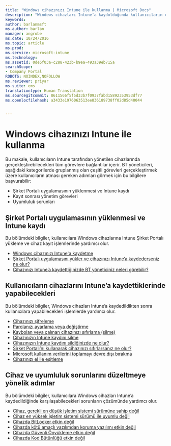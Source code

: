 ```yaml
---
title: "Windows cihazınızı Intune ile kullanma | Microsoft Docs"
description: "Windows cihazları Intune’a kaydolduğunda kullanıcıların cihazda gerçekleştirebileceği görevlere yönelik bağlantıların listesi"
keywords: 
author: barlanmsft
ms.author: barlan
manager: angrobe
ms.date: 10/24/2016
ms.topic: article
ms.prod: 
ms.service: microsoft-intune
ms.technology: 
ms.assetid: 0de5f03a-c288-423b-b9ea-493a39eb715a
searchScope:
- Company Portal
ROBOTS: NOINDEX,NOFOLLOW
ms.reviewer: priyar
ms.suite: ems
translationtype: Human Translation
ms.sourcegitcommit: 8611566f5f5d33b7f0937fabd15892353953df77
ms.openlocfilehash: a3433e1976063513ee836189738ff02d85d40044


---
```


# <a name="using-your-windows-device-with-intune"></a>Windows cihazınızı Intune ile kullanma

Bu makale, kullanıcıların Intune tarafından yönetilen cihazlarında gerçekleştirebilecekleri tüm görevlere bağlantılar içerir. BT yöneticileri, aşağıdaki kategorilerde gruplanmış olan çeşitli görevleri gerçekleştirmek üzere kullanıcıların atması gereken adımları görmek için bu bilgilere başvurabilir:
- Şirket Portalı uygulamasının yüklenmesi ve Intune kaydı
- Kayıt sonrası yönetim görevleri
- Uyumluluk sorunları

## <a name="company-portal-app-installation-and-intune-enrollment"></a>Şirket Portalı uygulamasının yüklenmesi ve Intune kaydı

Bu bölümdeki bilgiler, kullanıcılara Windows cihazlarına Intune Şirket Portalı yükleme ve cihaz kayıt işlemlerinde yardımcı olur.

- [Windows cihazınızı Intune'a kaydetme](enroll-your-device-in-intune-windows.md)
- [Şirket Portalı uygulamasını yükler ve cihazınızı Intune’a kaydederseniz ne olur?](what-happens-if-you-install-the-company-portal-app-and-enroll-your-device-in-intune-windows.md)
- [Cihazınızı Intune’a kaydettiğinizde BT yöneticiniz neleri görebilir?](what-can-your-it-administrator-see-when-you-enroll-your-device-in-intune-windows.md)

## <a name="things-users-can-do-when-their-device-is-enrolled-in-intune"></a>Kullanıcıların cihazlarını Intune’a kaydettiklerinde yapabilecekleri

Bu bölümdeki bilgiler, Windows cihazları Intune’a kaydedildikten sonra kullanıcılara yapabilecekleri işlemlerde yardımcı olur.

- [Cihazınızı şifreleme](encrypt-your-device-windows.md)
- [Parolanızı ayarlama veya değiştirme](set-or-change-your-password-windows.md)
- [Kaybolan veya çalınan cihazınızı sıfırlama (silme)](reset-erase-your-lost-or-stolen-device-windows.md)
- [Cihazınızın Intune kaydını silme](unenroll-your-device-from-intune-windows.md)
- [Cihazınızın Intune kaydını sildiğinizde ne olur?](what-happens-if-you-unenroll-your-device-from-intune-windows.md)
- [Şirket Portalı’nı kullanarak cihazınızı sıfırlarsanız ne olur?](what-happens-if-you-reset-your-device-using-the-company-portal-windows.md)
- [Microsoft kullanım verilerini toplamayı devre dışı bırakma](turn-off-microsoft-usage-data-collection-windows.md)
- [Cihazınızı el ile eşitleme](sync-your-device-manually-windows.md)

## <a name="steps-to-fix-device-and-compliance-issues"></a>Cihaz ve uyumluluk sorunlarını düzeltmeye yönelik adımlar

Bu bölümdeki bilgiler, kullanıcılara Windows cihazları Intune’a kaydedildiğinde karşılaşabilecekleri sorunların çözümünde yardımcı olur.

- [Cihaz, gerekli en düşük işletim sistemi sürümüne sahip değil](you-need-to-update-your-windows-device.md)
- [Cihaz en yüksek işletim sistemi sürümü ile uyumlu değil](your-windows-version-isnt-yet-supported.md)
- [Cihazda BitLocker etkin değil](you-need-to-enable-windows-encryption.md)
- [Cihazda kötü amaçlı yazılımdan koruma yazılımı etkin değil](your-device-needs-antimalware-software.md)
- [Cihazda Güvenli Önyükleme etkin değil](you-need-to-enable-secure-boot-windows.md)
- [Cihazda Kod Bütünlüğü etkin değil](you-need-to-enable-code-integrity.md)



<!--HONumber=Dec16_HO3-->


